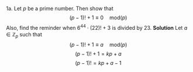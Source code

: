 1a. Let $p$ be a prime number. Then show that $$(p-1)!+1\equiv0\quad \text{mod}(p)$$
Also, find the reminder when $6^{44}\cdot(22)!+3$ is divided by $23$.
**Solution**
Let $a\in \mathbb{Z}_p$ such that $$(p-1)!+1\equiv a\quad\text{mod}(p)$$
$$(p-1)!+1=kp+a$$
$$(p-1)!=kp+a-1$$